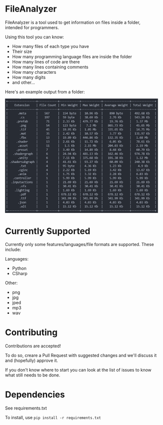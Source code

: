 # FileAnalyzer

FileAnalyzer is a tool used to get information on files inside a folder, intended for programmers.

Using this tool you can know:
- How many files of each type you have
- Their size
- How many programming language files are inside the folder
- How many lines of code are there
- How many lines containing comments
- How many characters
- How many digits
- and other...
  
Here's an example output from a folder:

![](Example_Output.png)

# Currently Supported

Currently only some features/languages/file formats are supported. These include:

Languages:
- Python
- CSharp

Other:
- png
- jpg
- jped
- mp3
- wav

# Contributing
Contributions are accepted!

To do so, creare a Pull Request with suggested changes and we'll discuss it and (hopefully) approve it.

If you don't know where to start you can look at the list of issues to know what still needs to be done.

# Dependencies

See requirements.txt

To install, use `pip install -r requirements.txt`
